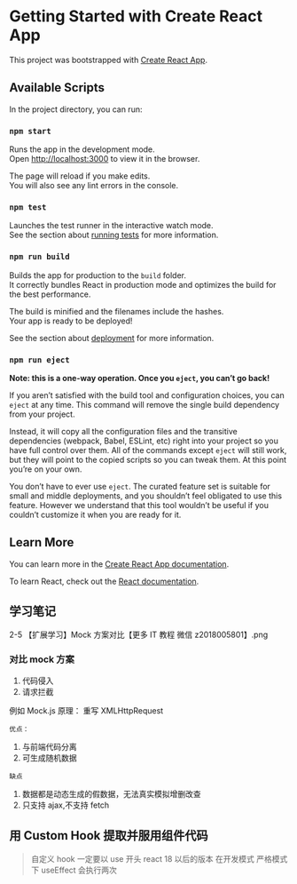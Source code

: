 # Getting Started with Create React App

This project was bootstrapped with [Create React App](https://github.com/facebook/create-react-app).

## Available Scripts

In the project directory, you can run:

### `npm start`

Runs the app in the development mode.\
Open [http://localhost:3000](http://localhost:3000) to view it in the browser.

The page will reload if you make edits.\
You will also see any lint errors in the console.

### `npm test`

Launches the test runner in the interactive watch mode.\
See the section about [running tests](https://facebook.github.io/create-react-app/docs/running-tests) for more information.

### `npm run build`

Builds the app for production to the `build` folder.\
It correctly bundles React in production mode and optimizes the build for the best performance.

The build is minified and the filenames include the hashes.\
Your app is ready to be deployed!

See the section about [deployment](https://facebook.github.io/create-react-app/docs/deployment) for more information.

### `npm run eject`

**Note: this is a one-way operation. Once you `eject`, you can’t go back!**

If you aren’t satisfied with the build tool and configuration choices, you can `eject` at any time. This command will remove the single build dependency from your project.

Instead, it will copy all the configuration files and the transitive dependencies (webpack, Babel, ESLint, etc) right into your project so you have full control over them. All of the commands except `eject` will still work, but they will point to the copied scripts so you can tweak them. At this point you’re on your own.

You don’t have to ever use `eject`. The curated feature set is suitable for small and middle deployments, and you shouldn’t feel obligated to use this feature. However we understand that this tool wouldn’t be useful if you couldn’t customize it when you are ready for it.

## Learn More

You can learn more in the [Create React App documentation](https://facebook.github.io/create-react-app/docs/getting-started).

To learn React, check out the [React documentation](https://reactjs.org/).

## 学习笔记

2-5 【扩展学习】Mock 方案对比【更多 IT 教程 微信 z2018005801】.png

### 对比 mock 方案

1. 代码侵入
2. 请求拦截

例如 Mock.js 原理： 重写 XMLHttpRequest

`优点：`

1. 与前端代码分离
2. 可生成随机数据

`缺点`

1. 数据都是动态生成的假数据，无法真实模拟增删改查
2. 只支持 ajax,不支持 fetch

## 用 Custom Hook 提取并服用组件代码

> 自定义 hook 一定要以 use 开头
> react 18 以后的版本 在开发模式 严格模式下 useEffect 会执行两次
